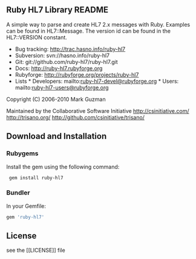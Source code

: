 ## Ruby HL7 Library README

A simple way to parse and create HL7 2.x messages with Ruby.
Examples can be found in HL7::Message.
The version id can be found in the HL7::VERSION constant.

* Bug tracking: http://trac.hasno.info/ruby-hl7
* Subversion:   svn://hasno.info/ruby-hl7
* Git:          git://github.com/ruby-hl7/ruby-hl7.git
* Docs:         http://ruby-hl7.rubyforge.org
* Rubyforge:    http://rubyforge.org/projects/ruby-hl7
* Lists
      * Developers: mailto:ruby-hl7-devel@rubyforge.org
      * Users: mailto:ruby-hl7-users@rubyforge.org

 Copyright (C) 2006-2010 Mark Guzman

 Maintained by the Collaborative Software Initiative
 http://csinitiative.com/
 http://trisano.org/
 http://github.com/csinitiative/trisano/

## Download and Installation

### Rubygems
Install the gem using the following command:
```console
 gem install ruby-hl7
```

### Bundler
In your Gemfile:
```rb
gem 'ruby-hl7'
```

## License
 see the [[LICENSE]] file
